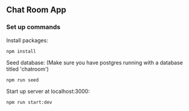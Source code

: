 ## Chat Room App

### Set up commands

Install packages:

```npm install```

Seed database: (Make sure you have postgres running with a database titled 'chatroom')

```npm run seed```

Start up server at localhost:3000:

```npm run start:dev```